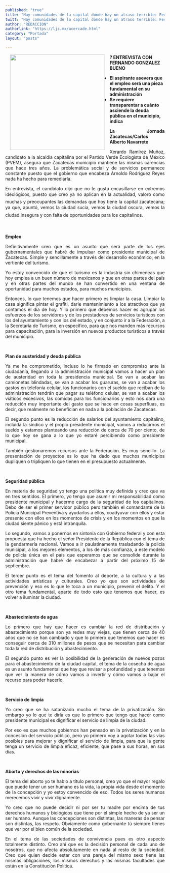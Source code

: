 ```yaml
---
published: "true"
title: "Hay comunidades de la capital donde hay un atraso terrible: Fernando González"
twitt: "Hay comunidades de la capital donde hay un atraso terrible: Fernando González"
author: "REDACCION"
authorlink: "https://ljz.mx/acercade.html"
category: "Portada"
layout: "posts"

---
```


**<img src="http://ljz.mx/images/stories/fotos_junio2013/p2 bueno-2.jpg" border="0" width="300" style="margin-left: 15px; margin-right: 15px; float: left;" />? ENTREVISTA CON FERNANDO GONZALEZ BUENO**

*   **El aspirante asevera que el empleo será una pieza fundamental en su administración**
*   **Se requiere transparentar a cuánto asciende la deuda pública en el municipio, indica**

<p style="text-align: justify;">
  <strong>La Jornada Zacatecas/Carlos Alberto Navarrete</strong>
</p>

<p style="text-align: justify;">
  Xerardo Ramírez Muñoz, candidato a la alcaldía capitalina por el Partido Verde Ecologista de México (PVEM), asegura que Zacatecas municipio mantiene las mismas carencias que hace tres años. La problemática social y de servicios permanece constante puesto que el gobierno que encabeza Arnoldo Rodríguez Reyes nada ha hecho para remediarla.
</p>

<p style="text-align: justify;">
  En entrevista, el candidato dijo que no le gusta encasillarse en extremos ideológicos, puesto que creo ya no aplican en la actualidad, valoró como muchas y preocupantes las demandas que hoy tiene la capital zacatecana; ya que, apuntó, vemos la ciudad sucia, vemos la ciudad oscura, vemos la ciudad insegura y con falta de oportunidades para los capitalinos.
</p>

<p style="text-align: justify;">
   
</p>

<p style="text-align: justify;">
  <strong>Empleo</strong>
</p>

<p style="text-align: justify;">
  Definitivamente creo que es un asunto que será parte de los ejes gubernamentales que habré de impulsar como presidente municipal de Zacatecas. Simple y sencillamente a través del desarrollo económico, en la vertiente del turismo.
</p>

<p style="text-align: justify;">
  Yo estoy convencido de que el turismo es la industria sin chimeneas que hoy emplea a un buen número de mexicanos y que en otras partes del país y en otras partes del mundo se han convertido en una ventana de oportunidad para muchos estados, para muchos municipios.
</p>

<p style="text-align: justify;">
  Entonces, lo que tenemos que hacer primero es limpiar la casa. Limpiar la casa significa pintar el grafiti, darle mantenimiento a los atractivos que ya contamos el día de hoy. Y lo primero que debemos hacer es agrupar los esfuerzos de los servidores y de los prestadores de servicios turísticos con los del ayuntamiento y con los del estado, y en conjunto ir a la Federación, a la Secretaría de Turismo, en específico, para que nos manden más recursos para capacitación, para la inversión en nuevos productos turísticos a través del municipio.
</p>

<p style="text-align: justify;">
   
</p>

<p style="text-align: justify;">
  <strong>Plan de austeridad y deuda pública</strong>
</p>

<p style="text-align: justify;">
  Ya me he comprometido, incluso lo he firmado en compromiso ante la ciudadanía, llegando a la administración municipal vamos a hacer un plan de austeridad en toda la presidencia municipal. Se van a acabar las camionetas blindadas, se van a acabar los guaruras, se van a acabar los gastos en telefonía celular, los funcionarios con el sueldo que reciban de la administración tendrán que pagar su teléfono celular, se van a acabar los viáticos excesivos, las comidas para los funcionarios y esto nos dará una reducción muy importante del gasto que se hace en cosas superfluas, es decir, que realmente no benefician en nada a la población de Zacatecas.
</p>

<p style="text-align: justify;">
  El segundo punto es la reducción de salarios del ayuntamiento capitalino, incluida la síndico y el propio presidente municipal, vamos a reducirnos el sueldo y estamos planteando una reducción de cerca de 70 por ciento, de lo que hoy se gana a lo que yo estaré percibiendo como presidente municipal.
</p>

<p style="text-align: justify;">
  También gestionaremos recursos ante la Federación. Es muy sencillo. La presentación de proyectos es lo que ha dado que muchos municipios dupliquen o tripliquen lo que tienen en el presupuesto actualmente.
</p>

<p style="text-align: justify;">
   
</p>

<p style="text-align: justify;">
  <strong>Seguridad pública</strong>
</p>

<p style="text-align: justify;">
  En materia de seguridad yo tengo una política muy definida y creo que va en tres sentidos. El primero, yo tengo que asumir mi responsabilidad como presidente municipal y hacerme cargo de la seguridad de los capitalinos. Debo de ser el primer servidor público pero también el comandante de la Policía Municipal Preventiva y ayudarlos a ellos, coadyuvar con ellos y estar presente con ellos en los momentos de crisis y en los momentos en que la ciudad siente pánico y está intranquila.
</p>

<p style="text-align: justify;">
  Lo segundo, vamos a ponernos en sintonía con Gobierno federal y con esta propuesta que ha hecho el señor Presidente de la República con el tema de la gendarmería nacional. Vamos a ir paulatinamente trasladando la policía municipal, a los mejores elementos, a los de más confianza, a este modelo de policía única en el país que esperamos que se consolide durante la administración que habré de encabezar a partir del próximo 15 de septiembre.
</p>

<p style="text-align: justify;">
  El tercer punto es el tema del fomento al deporte, a la cultura y a las actividades artísticas y culturales. Creo yo que son actividades de prevención y eso es lo que le toca a un municipio, prevenir el delito. Y el otro tema fundamental, aparte de todo esto que tenemos que hacer, es volver a iluminar la ciudad.
</p>

<p style="text-align: justify;">
   
</p>

<p style="text-align: justify;">
  <strong>Abastecimiento de agua</strong>
</p>

<p style="text-align: justify;">
  Lo primero que hay que hacer es cambiar la red de distribución y abastecimiento porque son ya redes muy viejas, que tienen cerca de 40 años que no se han cambiado y que lo primero que tenemos que hacer es conseguir cerca de 310 millones de pesos que se necesitan para cambiar toda la red de distribución y abastecimiento.
</p>

<p style="text-align: justify;">
  El segundo punto es ver la posibilidad de la generación de nuevos pozos para el abastecimiento de la ciudad capital, el tema de la cosecha de agua es un asunto fundamental que hay que revisar a profundidad y que tenemos que ver la manera de cómo vamos a invertir y cómo vamos a bajar el recurso para poder hacerlo.
</p>

<p style="text-align: justify;">
   
</p>

<p style="text-align: justify;">
  <strong>Servicio de limpia</strong>
</p>

<p style="text-align: justify;">
  Yo creo que se ha satanizado mucho el tema de la privatización. Sin embargo yo lo que te diría es que lo primero que tengo que hacer como presidente municipal es dignificar el servicio de limpia de la ciudad.
</p>

<p style="text-align: justify;">
  Por eso es que muchos gobiernos han pensado en la privatización y en la concesión del servicio público, pero yo primero voy a agotar todas las vías posibles para mejorar y dignificar el servicio de limpia, para que la gente tenga un servicio de limpia eficaz, eficiente, que pase a sus horas, en sus días.
</p>

<p style="text-align: justify;">
   
</p>

<p style="text-align: justify;">
  <strong>Aborto y derechos de las minorías</strong>
</p>

<p style="text-align: justify;">
  El tema del aborto yo te hablo a título personal, creo yo que el mayor regalo que puede tener un ser humano es la vida, la propia vida desde el momento de la concepción y yo estoy convencido de eso. Todos los seres humanos merecemos vivir y vivir dignamente.
</p>

<p style="text-align: justify;">
  Yo creo que no puede decidir ni por ser tu madre por encima de tus derechos humanos y biológicos que tiene por el simple hecho de ya ser un ser humano. Aunque las concepciones son distintas, las maneras de pensar son distintas, las respeto. Obviamente como gobernante tú siempre tienes que ver por el bien común de la sociedad.
</p>

<p style="text-align: justify;">
  En el tema de las sociedades de convivencia pues es otro aspecto totalmente distinto. Creo ahí que es la decisión personal de cada uno de nosotros, que no afecta absolutamente en nada al resto de la sociedad. Creo que quien decide estar con una pareja del mismo sexo tiene las mismas obligaciones, los mismos derechos y las mismas facultades que están en la Constitución Política.
</p>
